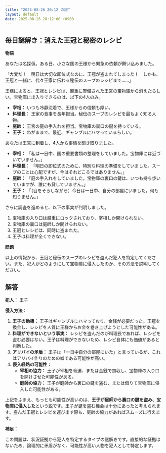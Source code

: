 ```yaml
---
title: "2025-08-26 20:12 の謎"
layout: default
date: 2025-08-26 20:12:00 +0900
---
```

## 毎日謎解き：消えた王冠と秘密のレシピ

**物語**

あなたは名探偵。ある日、小さな国の王様から緊急の依頼が舞い込みました。

「大変だ！　明日は大切な即位式なのに、王冠が盗まれてしまった！　しかも、王冠と一緒に、代々王家に伝わる秘伝のスープのレシピまで……」

王様によると、王冠とレシピは、厳重に警備された王宮の宝物庫から消えたらしい。宝物庫に出入りできるのは、以下の4人のみ。

*   **宰相：** いつも冷静沈着で、王様からの信頼も厚い。
*   **料理長：** 王家の食事を長年担当。秘伝のスープのレシピを最もよく知る人物。
*   **庭師：** 王宮の庭の手入れを担当。宝物庫の裏口の鍵を持っている。
*   **王子：** わがままで、最近、ギャンブルにハマっているらしい。

あなたは王宮に到着し、4人から事情を聞き取りました。

*   **宰相：** 「私は一日中、国の重要書類の整理をしていました。宝物庫には近づいていません。」
*   **料理長：** 「明日の即位式のために、特別な料理の準備をしていました。スープのことは心配ですが、今はそれどころではありません。」
*   **庭師：** 「庭の手入れをしていました。宝物庫の裏口の鍵は、いつも持ち歩いていますが、誰にも貸していません。」
*   **王子：** 「（目をそらしながら）今日は一日中、自分の部屋にいました。何も知りません。」

さらに調査を進めると、以下の事実が判明しました。

1.  宝物庫の入り口は厳重にロックされており、宰相しか開けられない。
2.  宝物庫の裏口は庭師しか開けられない。
3.  王冠とレシピは、同時に盗まれた。
4.  王子は料理が全くできない。

**問題**

以上の情報から、王冠と秘伝のスープのレシピを盗んだ犯人を特定してください。また、犯人がどのようにして宝物庫に侵入したのか、その方法を説明してください。

## 解答

**犯人：** 王子

**侵入方法：**

1.  **王子の動機：** 王子はギャンブルにハマっており、金銭が必要だった。王冠を換金し、レシピを人質に王様からお金を巻き上げようとした可能性がある。
2.  **料理ができないという事実：** レシピを盗んだのが料理長であれば、レシピを盗む必要はない。王子は料理ができないため、レシピ自体にも価値があると判断した。
3.  **アリバイの矛盾：** 王子は「一日中自分の部屋にいた」と言っているが、これはアリバイ作りのための嘘である可能性が高い。
4.  **侵入経路の可能性：** 
    -   **宰相の協力：** 王子が宰相を脅迫、または金銭で買収し、宝物庫の入り口を開けさせた可能性がある。
    -   **庭師の協力：** 王子が庭師から裏口の鍵を盗む、または借りて宝物庫に侵入した可能性がある。

上記をふまえ、もっとも可能性が高いのは、**王子が庭師から裏口の鍵を盗み、宝物庫に侵入した**という説です。王子が鍵を盗む機会は十分にあったと考えられます。盗んだ王冠とレシピを運び出す際も、庭師の協力があればスムーズに行えます。

**補足：**

この問題は、状況証拠から犯人を特定するタイプの謎解きです。直接的な証拠はないため、論理的に矛盾がなく、可能性が高い人物を犯人として特定します。
